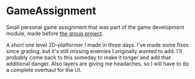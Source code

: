 # GameAssignment

<p>Small personal game assignment that was part of the game development module, made before <a href="https://github.com/JennyKor/GameGroupProject"> the group project</a>.</p>
<p>A short one level 2D-platformer I made in three days. I've made some fixes since grading, but it's still missing enemies I originally wanted to add. I'll probably come back to this someday to make it longer and add that additional danger. Also layers are giving me headaches, so I will have to do a complete overhaul for the UI.</p>
